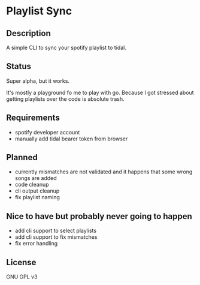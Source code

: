 # Playlist Sync 

## Description

A simple CLI to sync your spotify playlist to tidal. 

## Status

Super alpha, but it works.

It's mostly a playground fo me to play with go. Because I got stressed about getting playlists over the code is absolute trash.

## Requirements

- spotify developer account
- manually add tidal bearer token from browser

## Planned

- currently mismatches are not validated and it happens that some wrong songs are added
- code cleanup 
- cli output cleanup
- fix playlist naming

## Nice to have but probably never going to happen

- add cli support to select playlists
- add cli support to fix mismatches
- fix error handling

## License

GNU GPL v3



